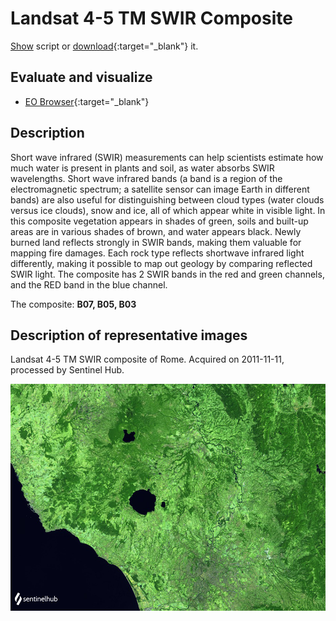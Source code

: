 # Landsat 4-5 TM SWIR Composite
<a href="#" id='togglescript'>Show</a> script or [download](script.js){:target="_blank"} it.
<div id='script_view' style="display:none">
{% highlight javascript %}
{% include_relative script.js %}
{% endhighlight %}
</div>

## Evaluate and visualize

- [EO Browser](https://sentinelshare.page.link/UorY){:target="_blank"}   

## Description

Short wave infrared (SWIR) measurements can help scientists estimate how much water is present in plants and soil, as water absorbs SWIR wavelengths. Short wave infrared bands (a band is a region of the electromagnetic spectrum; a satellite sensor can image Earth in different bands) are also useful for distinguishing between cloud types (water clouds versus ice clouds), snow and ice, all of which appear white in visible light. In this composite vegetation appears in shades of green, soils and built-up areas are in various shades of brown, and water appears black. Newly burned land reflects strongly in SWIR bands, making them valuable for mapping fire damages. Each rock type reflects shortwave infrared light differently, making it possible to map out geology by comparing reflected SWIR light. The composite has 2 SWIR bands in the red and green channels, and the RED band in the blue channel. 

The composite: **B07, B05, B03**

## Description of representative images

Landsat 4-5 TM SWIR composite of Rome. Acquired on 2011-11-11, processed by Sentinel Hub. 

![L8 NDVI](fig/fig1.png)


 